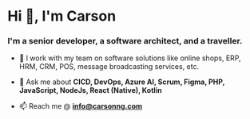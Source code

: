 <h1>Hi 👋, I'm Carson</h1>
<h3>I'm a senior developer, a software architect, and a traveller.</h3>

- 📝 I work with my team on software solutions like online shops, ERP, HRM, CRM, POS, message broadcasting services, etc.

- 💬 Ask me about **CICD, DevOps, Azure AI, Scrum, Figma, PHP, JavaScript, NodeJs, React (Native), Kotlin**

- 📫 Reach me @ **info@carsonng.com**
